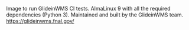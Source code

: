 <!--
SPDX-FileCopyrightText: 2009 Fermi Research Alliance, LLC
SPDX-License-Identifier: Apache-2.0
-->

Image to run GlideinWMS CI tests.
AlmaLinux 9 with all the required dependencies (Python 3).
Maintained and built by the GlideinWMS team.
https://glideinwms.fnal.gov/
